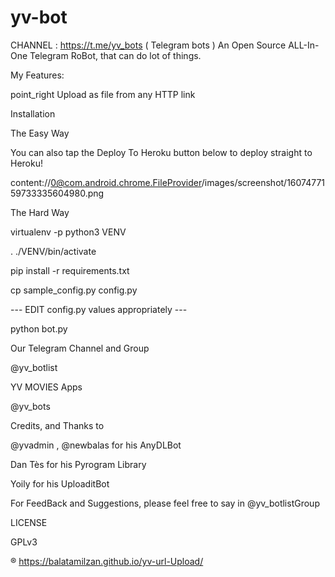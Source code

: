 # yv-bot
CHANNEL : https://t.me/yv_bots ( Telegram bots )
An Open Source ALL-In-One Telegram RoBot, that can do lot of things.

My Features:



point_right Upload as file from any HTTP link

Installation

The Easy Way

You can also tap the Deploy To Heroku button below to deploy straight to Heroku!

content://0@com.android.chrome.FileProvider/images/screenshot/1607477159733335604980.png

The Hard Way

virtualenv -p python3 VENV

. ./VENV/bin/activate

pip install -r requirements.txt

cp sample_config.py config.py

--- EDIT config.py values appropriately ---

python bot.py

Our Telegram Channel and Group

@yv_botlist

YV MOVIES Apps

@yv_bots

Credits, and Thanks to

@yvadmin , @newbalas for his AnyDLBot

Dan Tès for his Pyrogram Library

Yoily for his UploaditBot

For FeedBack and Suggestions, please feel free to say in @yv_botlistGroup

LICENSE

GPLv3

® https://balatamilzan.github.io/yv-url-Upload/
